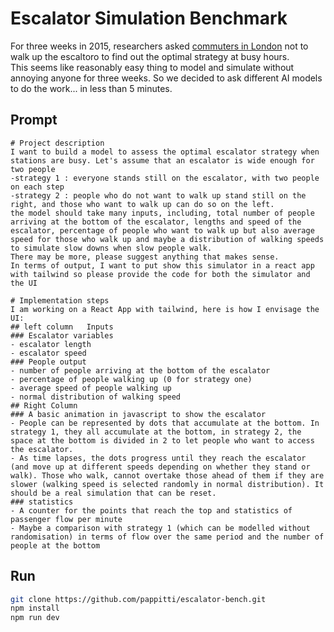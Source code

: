 # Escalator Simulation Benchmark

For three weeks in 2015, researchers asked [commuters in London](https://www.bbc.co.uk/news/uk-england-london-34926581) not to walk up the escaltoro to find out the optimal strategy at busy hours.  
This seems like reasonably easy thing to model and simulate without annoying anyone for three weeks. So we decided to ask different AI models to do the work... in less than 5 minutes.

## Prompt

```
# Project description  
I want to build a model to assess the optimal escalator strategy when stations are busy. Let's assume that an escalator is wide enough for two people  
-strategy 1 : everyone stands still on the escalator, with two people on each step   
-strategy 2 : people who do not want to walk up stand still on the right, and those who want to walk up can do so on the left.   
the model should take many inputs, including, total number of people arriving at the bottom of the escalator, lengths and speed of the escalator, percentage of people who want to walk up but also average speed for those who walk up and maybe a distribution of walking speeds to simulate slow downs when slow people walk. 
There may be more, please suggest anything that makes sense.  
In terms of output, I want to put show this simulator in a react app with tailwind so please provide the code for both the simulator and the UI    

# Implementation steps  
I am working on a React App with tailwind, here is how I envisage the UI:
## left column   Inputs  
### Escalator variables  
- escalator length  
- escalator speed    
### People output  
- number of people arriving at the bottom of the escalator   
- percentage of people walking up (0 for strategy one)  
- average speed of people walking up  
- normal distribution of walking speed    
## Right Column    
### A basic animation in javascript to show the escalator  
- People can be represented by dots that accumulate at the bottom. In strategy 1, they all accumulate at the bottom, in strategy 2, the space at the bottom is divided in 2 to let people who want to access the escalator.    
- As time lapses, the dots progress until they reach the escalator (and move up at different speeds depending on whether they stand or walk). Those who walk, cannot overtake those ahead of them if they are slower (walking speed is selected randomly in normal distribution). It should be a real simulation that can be reset.
### statistics
- A counter for the points that reach the top and statistics of passenger flow per minute
- Maybe a comparison with strategy 1 (which can be modelled without randomisation) in terms of flow over the same period and the number of people at the bottom
```

## Run
```bash
git clone https://github.com/pappitti/escalator-bench.git
npm install
npm run dev
```